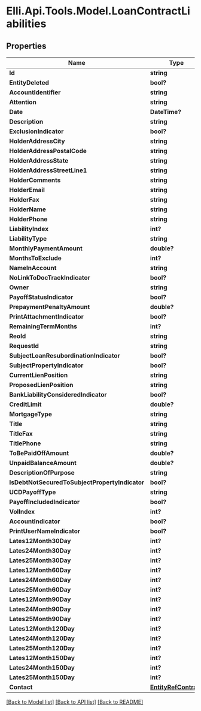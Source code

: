# Elli.Api.Tools.Model.LoanContractLiabilities
## Properties

Name | Type | Description | Notes
------------ | ------------- | ------------- | -------------
**Id** | **string** |  | [optional] 
**EntityDeleted** | **bool?** |  | [optional] 
**AccountIdentifier** | **string** |  | [optional] 
**Attention** | **string** |  | [optional] 
**Date** | **DateTime?** |  | [optional] 
**Description** | **string** |  | [optional] 
**ExclusionIndicator** | **bool?** |  | [optional] 
**HolderAddressCity** | **string** |  | [optional] 
**HolderAddressPostalCode** | **string** |  | [optional] 
**HolderAddressState** | **string** |  | [optional] 
**HolderAddressStreetLine1** | **string** |  | [optional] 
**HolderComments** | **string** |  | [optional] 
**HolderEmail** | **string** |  | [optional] 
**HolderFax** | **string** |  | [optional] 
**HolderName** | **string** |  | [optional] 
**HolderPhone** | **string** |  | [optional] 
**LiabilityIndex** | **int?** |  | [optional] 
**LiabilityType** | **string** |  | [optional] 
**MonthlyPaymentAmount** | **double?** |  | [optional] 
**MonthsToExclude** | **int?** |  | [optional] 
**NameInAccount** | **string** |  | [optional] 
**NoLinkToDocTrackIndicator** | **bool?** |  | [optional] 
**Owner** | **string** |  | [optional] 
**PayoffStatusIndicator** | **bool?** |  | [optional] 
**PrepaymentPenaltyAmount** | **double?** |  | [optional] 
**PrintAttachmentIndicator** | **bool?** |  | [optional] 
**RemainingTermMonths** | **int?** |  | [optional] 
**ReoId** | **string** |  | [optional] 
**RequestId** | **string** |  | [optional] 
**SubjectLoanResubordinationIndicator** | **bool?** |  | [optional] 
**SubjectPropertyIndicator** | **bool?** |  | [optional] 
**CurrentLienPosition** | **string** |  | [optional] 
**ProposedLienPosition** | **string** |  | [optional] 
**BankLiabilityConsideredIndicator** | **bool?** |  | [optional] 
**CreditLimit** | **double?** |  | [optional] 
**MortgageType** | **string** |  | [optional] 
**Title** | **string** |  | [optional] 
**TitleFax** | **string** |  | [optional] 
**TitlePhone** | **string** |  | [optional] 
**ToBePaidOffAmount** | **double?** |  | [optional] 
**UnpaidBalanceAmount** | **double?** |  | [optional] 
**DescriptionOfPurpose** | **string** |  | [optional] 
**IsDebtNotSecuredToSubjectPropertyIndicator** | **bool?** |  | [optional] 
**UCDPayoffType** | **string** |  | [optional] 
**PayoffIncludedIndicator** | **bool?** |  | [optional] 
**VolIndex** | **int?** |  | [optional] 
**AccountIndicator** | **bool?** |  | [optional] 
**PrintUserNameIndicator** | **bool?** |  | [optional] 
**Lates12Month30Day** | **int?** |  | [optional] 
**Lates24Month30Day** | **int?** |  | [optional] 
**Lates25Month30Day** | **int?** |  | [optional] 
**Lates12Month60Day** | **int?** |  | [optional] 
**Lates24Month60Day** | **int?** |  | [optional] 
**Lates25Month60Day** | **int?** |  | [optional] 
**Lates12Month90Day** | **int?** |  | [optional] 
**Lates24Month90Day** | **int?** |  | [optional] 
**Lates25Month90Day** | **int?** |  | [optional] 
**Lates12Month120Day** | **int?** |  | [optional] 
**Lates24Month120Day** | **int?** |  | [optional] 
**Lates25Month120Day** | **int?** |  | [optional] 
**Lates12Month150Day** | **int?** |  | [optional] 
**Lates24Month150Day** | **int?** |  | [optional] 
**Lates25Month150Day** | **int?** |  | [optional] 
**Contact** | [**EntityRefContract**](EntityRefContract.md) |  | [optional] 

[[Back to Model list]](../README.md#documentation-for-models) [[Back to API list]](../README.md#documentation-for-api-endpoints) [[Back to README]](../README.md)

